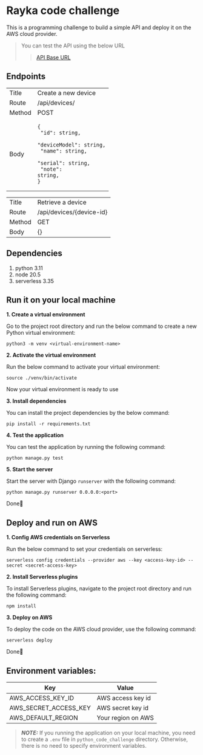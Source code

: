 # Rayka code challenge

This is a programming challenge to build a simple API and deploy it on the AWS cloud provider.

>You can test the API using the below URL
>>[API Base URL](https://uq3ivlxsij.execute-api.eu-north-1.amazonaws.com/dev)

## Endpoints

|  |  |
| --- | ----------- |
| Title | Create a new device |
| Route | /api/devices/ |
| Method | POST |
| Body | <pre><code>{</code><br><code>    "id": string,</code><br><code>    "deviceModel": string,</code><br><code>    "name": string,</code><br><code>    "serial": string,</code><br><code>    "note": string,</code><br><code>}</code></pre> |

|  |  |
| --- | ----------- |
| Title | Retrieve a device |
| Route | /api/devices/{device-id} |
| Method | GET |
| Body | {} |


## Dependencies
1. python 3.11
2. node 20.5
3. serverless 3.35

## Run it on your local machine

**1. Create a virtual environment**

Go to the project root directory and run the below command to create a new Python virtual environment:

```console
python3 -m venv <virtual-environment-name>
```

**2. Activate the virtual environment**

Run the below command to activate your virtual environment:

```console
source ./venv/bin/activate
```

Now your virtual environment is ready to use

**3. Install dependencies**

You can install the project dependencies by the below command:

```console
pip install -r requirements.txt
```

**4. Test the application**

You can test the application by running the following command:

```console
python manage.py test
```

**5. Start the server**

Start the server with Django `runserver` with the following command:

```console
python manage.py runserver 0.0.0.0:<port>
```

Done:beer:	

## Deploy and run on AWS

**1. Config AWS credentials on Serverless**

Run the below command to set your credentials on serverless:

```console
serverless config credentials --provider aws --key <access-key-id> --secret <secret-access-key>
```

**2. Install Serverless plugins**

To install Serverless plugins, navigate to the project root directory and run the following command:

```console
npm install
```

**3. Deploy on AWS**

To deploy the code on the AWS cloud provider, use the following command:

```console
serverless deploy
```

Done:beer:	

## Environment variables:

| Key | Value |
| --- | ----------- |
| AWS_ACCESS_KEY_ID | AWS access key id |
| AWS_SECRET_ACCESS_KEY | AWS secret key id |
| AWS_DEFAULT_REGION | Your region on AWS |

> **_NOTE:_**  If you running the application on your local machine, you need to create a `.env` file in `python_code_challenge` directory. Otherwise, there is no need to specify environment variables.
